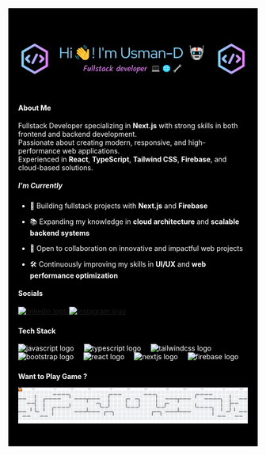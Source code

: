 <div style="background-color: black; color: white; padding: 20px;">

![banner](img/github-header-banner.png)

<h4 style="color:white;">About Me</h4>  
Fullstack Developer specializing in <b>Next.js</b> with strong skills in both frontend and backend development.<br>
Passionate about creating modern, responsive, and high-performance web applications.<br>
Experienced in <b>React</b>, <b>TypeScript</b>, <b>Tailwind CSS</b>, <b>Firebase</b>, and cloud-based solutions.


<h5 style="color:white;">I'm Currently </h5>

- 🚀 Building fullstack projects with <span style="font-weight:bold;">Next.js</span> and <span style="font-weight:bold;">Firebase</span>



- 📚 Expanding my knowledge in <span style="font-weight:bold;">cloud architecture</span> and <span style="font-weight:bold;">scalable backend systems</span>
- 🤝 Open to collaboration on innovative and impactful web projects
- 🛠 Continuously improving my skills in <span style="font-weight:bold;">UI/UX</span> and <span style="font-weight:bold;">web performance optimization</span>
<h4 style="color:white;">Socials </h4>

<div align="left">
  <a href="https://www.linkedin.com/in/usman-darusman/" target="_blank">
  <img src="https://raw.githubusercontent.com/maurodesouza/profile-readme-generator/master/src/assets/icons/social/linkedin/default.svg" width="52" height="40" alt="linkedin logo" />
</a>

<a href="https://www.instagram.com/usm4n_d4rusm4n/" target="_blank">
  <img src="https://raw.githubusercontent.com/maurodesouza/profile-readme-generator/master/src/assets/icons/social/instagram/default.svg" width="52" height="40" alt="instagram logo" />
</a>
</div>

###

<h4 style="color:white;">Tech Stack </h4>


<div align="left">
  <img src="https://skillicons.dev/icons?i=js" height="40" alt="javascript logo"  />
  <img width="12" />
  <img src="https://skillicons.dev/icons?i=ts" height="40" alt="typescript logo"  />
  <img width="12" />
  <img src="https://skillicons.dev/icons?i=tailwind" height="40" alt="tailwindcss logo"  />
  <img width="12" />
  <img src="https://skillicons.dev/icons?i=bootstrap" height="40" alt="bootstrap logo"  />
  <img width="12" />
  <img src="https://cdn.jsdelivr.net/gh/devicons/devicon/icons/react/react-original-wordmark.svg" height="40" alt="react logo"  />
  <img width="12" />
   <img src="https://cdn.jsdelivr.net/gh/devicons/devicon/icons/nextjs/nextjs-original.svg" height="40" alt="nextjs logo"  />
  <img width="12" />
  <img src="https://cdn.jsdelivr.net/gh/devicons/devicon/icons/firebase/firebase-plain-wordmark.svg" height="40" alt="firebase logo"  />
</div>

###

<span style="font-weight:bold;">Want to Play Game ?</span>

<picture style="theme:dark">
  <source media="(prefers-color-scheme: dark)" srcset="https://raw.githubusercontent.com/usmandarusman/usmandarusman/output/pacman-contribution-graph-dark.svg">
  <source media="(prefers-color-scheme: light)" srcset="https://raw.githubusercontent.com/usmandarusman/usmandarusman/output/pacman-contribution-graph.svg">
  <img alt="pacman contribution graph" src="https://raw.githubusercontent.com/usmandarusman/usmandarusman/output/pacman-contribution-graph.svg">
</picture>

###
</div>
